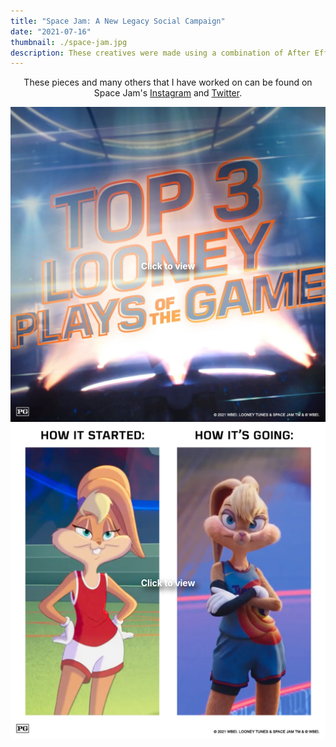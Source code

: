 ```yaml
---
title: "Space Jam: A New Legacy Social Campaign"
date: "2021-07-16"
thumbnail: ./space-jam.jpg
description: These creatives were made using a combination of After Effects, Photoshop and Audition.
---
```


<p style="text-align:center;">
These pieces and many others that I have worked on can be found on Space Jam's <a href="https://www.instagram.com/p/CTXwUNTlszf/" target="_blank">Instagram</a> and <a href="https://twitter.com/spacejammovie/status/1438925758186020868?s=20" target="_blank">Twitter</a>.
</p>

<div style="position:relative; text-align:center;">
    <a href="https://www.instagram.com/p/CTXwUNTlszf/" target="_blank">
        <img alt="Top 3 Plays" src="./spacejam-1.jpg"/>
    </a>
    <a href="https://www.instagram.com/p/CTXwUNTlszf/" target="_blank" style="position:absolute; top:50%; left:50%; transform:translate(-50%,-50%); filter: drop-shadow(5px 5px 5px #000); font-weight:700; color:white; text-decoration:none;">Click to view</a>
</div>

<div style="position:relative; text-align:center;">
    <a href="https://twitter.com/spacejammovie/status/1438925758186020868?s=20" target="_blank">
        <img alt="How It Started, How It's Going" src="./spacejam-2.jpg"/>
    </a>
    <a href="https://twitter.com/spacejammovie/status/1438925758186020868?s=20" target="_blank" style="position:absolute; top:50%; left:50%; transform:translate(-50%,-50%); filter: drop-shadow(5px 5px 5px #000); font-weight:700; color:white; text-decoration:none;">Click to view</a>
</div>
